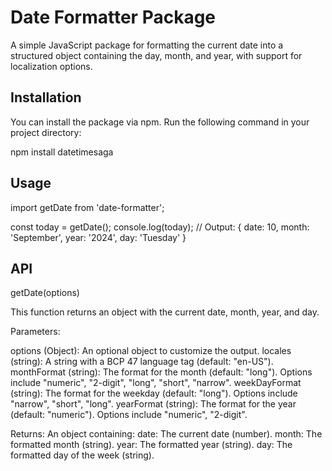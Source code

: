 # Date Formatter Package

A simple JavaScript package for formatting the current date into a structured object containing the day, month, and year, with support for localization options.

## Installation

You can install the package via npm. Run the following command in your project directory:

npm install datetimesaga

## Usage

import getDate from 'date-formatter';

const today = getDate();
console.log(today);
// Output: { date: 10, month: 'September', year: '2024', day: 'Tuesday' }

## API

getDate(options)

This function returns an object with the current date, month, year, and day.

Parameters:

options (Object): An optional object to customize the output.
locales (string): A string with a BCP 47 language tag (default: "en-US").
monthFormat (string): The format for the month (default: "long"). Options include "numeric", "2-digit", "long", "short", "narrow".
weekDayFormat (string): The format for the weekday (default: "long"). Options include "narrow", "short", "long".
yearFormat (string): The format for the year (default: "numeric"). Options include "numeric", "2-digit".

Returns:
An object containing:
date: The current date (number).
month: The formatted month (string).
year: The formatted year (string).
day: The formatted day of the week (string).

